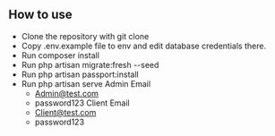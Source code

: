 ## How to use

-   Clone the repository with git clone
-   Copy .env.example file to env and edit database credentials there.
-   Run composer install
-   Run php artisan migrate:fresh --seed
-   Run php artisan passport:install
-   Run php artisan serve
    Admin Email
    -  Admin@test.com
    -  password123
    Client Email
    - Client@test.com
    -  password123
